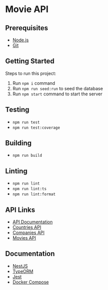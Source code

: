 # Movie API

## Prerequisites

- [Node.js](https://nodejs.org/en/)
- [Git](https://git-scm.com/)

## Getting Started

Steps to run this project:

1. Run `npm i` command
2. Run `npm run seed:run` to seed the database
3. Run `npm start` command to start the server

## Testing

- `npm run test`
- `npm run test:coverage`

## Building

- `npm run build`

## Linting

- `npm run lint`
- `npm run lint:ts`
- `npm run lint:format`

## API Links

- [API Documentation](http://localhost:3000/api)
- [Countries API](http://localhost:3000/countries)
- [Companies API](http://localhost:3000/companies)
- [Movies API](http://localhost:3000/movies)

## Documentation

- [NestJS](https://docs.nestjs.com/)
- [TypeORM](https://github.com/typeorm/typeorm)
- [Jest](https://jestjs.io/docs/en/getting-started)
- [Docker Compose](https://docs.docker.com/compose/)
